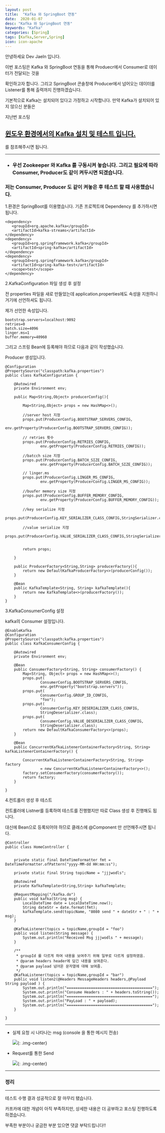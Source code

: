```yaml
---
layout: post
title:  "Kafka 와 SpringBoot 연동"
date:  2020-01-07
desc: "Kafka 와 SpringBoot 연동"
keywords: "Kafka"
categories: [Spring]
tags: [Kafka,Server,Spring]
icon: icon-apache
---
```

안녕하세요 Dev JaeIn 입니다.

이번 포스팅은 Kafka 와 SpringBoot 연동을 통해 Produecr에서 Consumer로 데이터가 전달되는 것을

확인하고자 합니다. 그리고 SpringBoot 콘솔창에 Producer에서 넘어오는 데이터를 Listener를 통해 출력까지 진행하겠습니다.

기본적으로 Kafka는 설치되어 있다고 가정하고 시작합니다. 만약 Kafka가 설치되어 있지 않으신 분들은

지난번 포스팅 

## [윈도우 환경에서의 Kafka 설치 및 테스트 입니다.](https://jjjwodls.github.io/etc/2020/01/07/01-Kafka-Setup.html)

를 참조해주시면 됩니다.

***


* ### 우선 Zookeeper 와 Kafka 를 구동시켜 놓습니다. 그리고 필요에 따라 Consumer, Producer도 같이 켜두시면 되겠습니다.
  
### 저는 Consumer, Producer 도 같이 켜놓은 후 테스트 할 때 사용했습니다.
  

1.환경은 SpringBoot를 이용했습니다. 기존 프로젝트에 Dependency 를 추가하시면 됩니다. 

```
<dependency>
   <groupId>org.apache.kafka</groupId>
   <artifactId>kafka-streams</artifactId>
</dependency>
<dependency>
   <groupId>org.springframework.kafka</groupId>
   <artifactId>spring-kafka</artifactId>
</dependency>
<dependency>
   <groupId>org.springframework.kafka</groupId>
   <artifactId>spring-kafka-test</artifactId>
   <scope>test</scope>
</dependency>
```

2.KafkaConfiguration 파일 생성 후 설정

전 properties 파일을 새로 만들었는데 application.properties에도 속성을 지원하니 거기에 선언하셔도 됩니다.

제가 선언한 속성입니다.

```
bootstrap.servers=localhost:9092
retries=0
batch.size=4096
linger.ms=1
buffer.memory=40960
```

그리고 스프링 Bean에 등록해야 하므로 다음과 같이 작성했습니다.

Producer 생성입니다.

```
@Configuration
@PropertySource("classpath:kafka.properties")
public class KafkaConfiguration {
	
	@Autowired
	private Environment env;
	
	public Map<String,Object> producerConfig(){
		
		Map<String,Object> props = new HashMap<>();
		
		//server host 지정
		props.put(ProducerConfig.BOOTSTRAP_SERVERS_CONFIG,
				env.getProperty(ProducerConfig.BOOTSTRAP_SERVERS_CONFIG));
		
		// retries 횟수
		props.put(ProducerConfig.RETRIES_CONFIG,
				env.getProperty(ProducerConfig.RETRIES_CONFIG));
		
		//batcch size 지정
		props.put(ProducerConfig.BATCH_SIZE_CONFIG,
				env.getProperty(ProducerConfig.BATCH_SIZE_CONFIG));
		
		// linger.ms 
		props.put(ProducerConfig.LINGER_MS_CONFIG,
				env.getProperty(ProducerConfig.LINGER_MS_CONFIG));
		
		//buufer memory size 지정
		props.put(ProducerConfig.BUFFER_MEMORY_CONFIG,
				env.getProperty(ProducerConfig.BUFFER_MEMORY_CONFIG));
		
		//key serialize 지정
		props.put(ProducerConfig.KEY_SERIALIZER_CLASS_CONFIG,StringSerializer.class);
		
		//value serialize 지정
		props.put(ProducerConfig.VALUE_SERIALIZER_CLASS_CONFIG,StringSerializer.class);
		
		
		return props;
		
	}
	
	public ProducerFactory<String,String> producerFactory(){
		return new DefaultKafkaProducerFactory<>(producerConfig());
	}
	
	@Bean
	public KafkaTemplate<String, String> kafkaTemplate(){
		return new KafkaTemplate<>(producerFactory());
	}
}
```

3.KafkaConsumerConfig 설정

kafka의 Consumer 설정입니다.

```
@EnableKafka
@Configuration
@PropertySource("classpath:kafka.properties")
public class KafkaConsumerConfig {

	@Autowired
	private Environment env;
	
	@Bean
    public ConsumerFactory<String, String> consumerFactory() {
        Map<String, Object> props = new HashMap<>();
        props.put(
                ConsumerConfig.BOOTSTRAP_SERVERS_CONFIG,
                env.getProperty("bootstrap.servers"));
        props.put(
                ConsumerConfig.GROUP_ID_CONFIG,
                "foo");
        props.put(
                ConsumerConfig.KEY_DESERIALIZER_CLASS_CONFIG,
                StringDeserializer.class);
        props.put(
                ConsumerConfig.VALUE_DESERIALIZER_CLASS_CONFIG,
                StringDeserializer.class);
        return new DefaultKafkaConsumerFactory<>(props);
    }
 
    @Bean
    public ConcurrentKafkaListenerContainerFactory<String, String> kafkaListenerContainerFactory() {
 
        ConcurrentKafkaListenerContainerFactory<String, String> factory
                = new ConcurrentKafkaListenerContainerFactory<>();
        factory.setConsumerFactory(consumerFactory());
        return factory;
    }
	
}
```

4.컨트롤러 생성 후 테스트

컨트롤러에 Listner를 등록하여 테스트를 진행했지만 따로 Class 생성 후 진행해도 됩니다.

대신에 Bean으로 등록되어야 하므로 클래스에 @Component 만 선언해주시면 됩니다.

```
@Controller
public class HomeController {
	
	
	private static final DateTimeFormatter fmt = DateTimeFormatter.ofPattern("yyyy-MM-dd HH:mm:ss");
	
	private static final String topicName = "jjjwodls";
	
	@Autowired
    private KafkaTemplate<String,String> kafkaTemplate;
	
	@RequestMapping("/kafka.do")
	public void kafka(String msg) {
		LocalDateTime date = LocalDateTime.now();
		String dateStr = date.format(fmt);
		kafkaTemplate.send(topicName, "8080 send " + dateStr + " : " + msg);
	}
	
	@KafkaListener(topics = topicName,groupId = "foo")
	public void listen(String message) {
		System.out.println("Received Msg jjjwodls " + message);
	}
	
	/**
	 * groupId 를 다르게 하여 내용을 보여주기 위해 일부로 다르게 설정하였음.
	 * @param headers header에 담긴 내용을 보여준다.
	 * @param payload 넘어온 문자열에 대해 보여줌.
	 */
	@KafkaListener(topics = topicName,groupId = "bar")
	public void listen2(@Headers MessageHeaders headers,@Payload String payload ) {
		System.out.println("=======================================");
		System.out.println("Consume Headers : " + headers.toString());
		System.out.println("=======================================");
		System.out.println("PayLoad : " + payload);
		System.out.println("=======================================");
	}
	
}
```

***

* 실제 요청 시 나타나는 msg (console 을 통한 메시지 전송)
  
  ![](/assets/img/blog/2020-01-07-02-Kafka-Spring-Connect/2020-01-07-18-10-27.png){: .img-center} 

* Request를 통한 Send
  
  ![](/assets/img/blog/2020-01-07-02-Kafka-Spring-Connect/2020-01-07-18-12-27.png){: .img-center}


***  

### 정리

*** 

테스트 수행 결과 성공적으로 잘 마무리 됐습니다. 

카프카에 대한 개념이 아직 부족하지만, 상세한 내용은 더 공부하고 포스팅 진행하도록 하겠습니다.

부족한 부분이나 궁금한 부분 있으면 댓글 부탁드립니다!!



